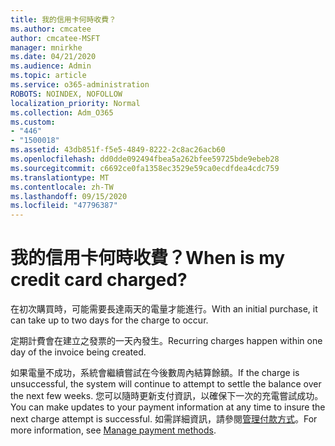 ```yaml
---
title: 我的信用卡何時收費？
ms.author: cmcatee
author: cmcatee-MSFT
manager: mnirkhe
ms.date: 04/21/2020
ms.audience: Admin
ms.topic: article
ms.service: o365-administration
ROBOTS: NOINDEX, NOFOLLOW
localization_priority: Normal
ms.collection: Adm_O365
ms.custom:
- "446"
- "1500018"
ms.assetid: 43db851f-f5e5-4849-8222-2c8ac26acb60
ms.openlocfilehash: dd0dde092494fbea5a262bfee59725bde9ebeb28
ms.sourcegitcommit: c6692ce0fa1358ec3529e59ca0ecdfdea4cdc759
ms.translationtype: MT
ms.contentlocale: zh-TW
ms.lasthandoff: 09/15/2020
ms.locfileid: "47796387"
---
```

# <a name="when-is-my-credit-card-charged"></a><span data-ttu-id="f459d-102">我的信用卡何時收費？</span><span class="sxs-lookup"><span data-stu-id="f459d-102">When is my credit card charged?</span></span>

<span data-ttu-id="f459d-103">在初次購買時，可能需要長達兩天的電量才能進行。</span><span class="sxs-lookup"><span data-stu-id="f459d-103">With an initial purchase, it can take up to two days for the charge to occur.</span></span>
  
<span data-ttu-id="f459d-104">定期計費會在建立之發票的一天內發生。</span><span class="sxs-lookup"><span data-stu-id="f459d-104">Recurring charges happen within one day of the invoice being created.</span></span>
  
<span data-ttu-id="f459d-105">如果電量不成功，系統會繼續嘗試在今後數周內結算餘額。</span><span class="sxs-lookup"><span data-stu-id="f459d-105">If the charge is unsuccessful, the system will continue to attempt to settle the balance over the next few weeks.</span></span> <span data-ttu-id="f459d-106">您可以隨時更新支付資訊，以確保下一次的充電嘗試成功。</span><span class="sxs-lookup"><span data-stu-id="f459d-106">You can make updates to your payment information at any time to insure the next charge attempt is successful.</span></span> <span data-ttu-id="f459d-107">如需詳細資訊，請參閱[管理付款方式](https://docs.microsoft.com/microsoft-365/commerce/billing-and-payments/manage-payment-methods)。</span><span class="sxs-lookup"><span data-stu-id="f459d-107">For more information, see [Manage payment methods](https://docs.microsoft.com/microsoft-365/commerce/billing-and-payments/manage-payment-methods).</span></span>